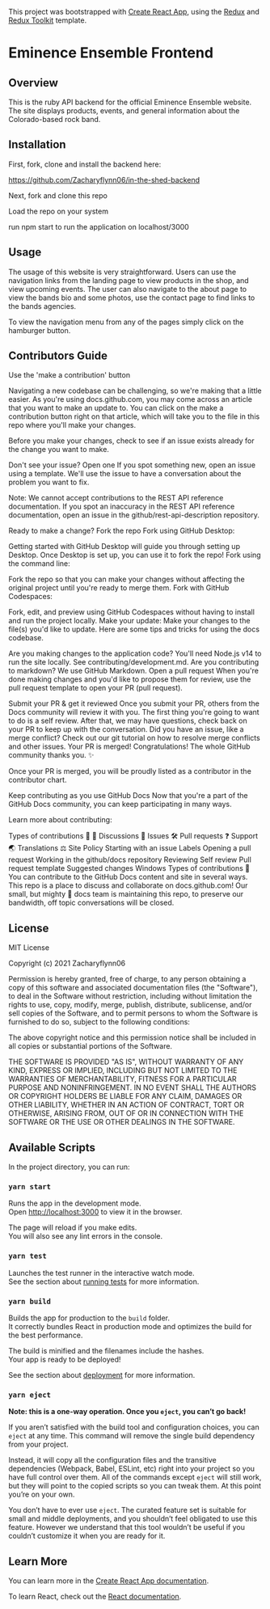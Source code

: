 This project was bootstrapped with [Create React App](https://github.com/facebook/create-react-app), using the [Redux](https://redux.js.org/) and [Redux Toolkit](https://redux-toolkit.js.org/) template.

# Eminence Ensemble Frontend

## Overview
This is the ruby API backend for the official Eminence Ensemble website. The site displays products, events, and general information about the Colorado-based rock band.

## Installation

First, fork, clone and install the backend here:

 https://github.com/Zacharyflynn06/in-the-shed-backend

Next, fork and clone this repo

Load the repo on your system

run npm start to run the application on localhost/3000

## Usage

The usage of this website is very straightforward.  Users can use the navigation links from the landing page to view products in the shop, and view upcoming events.  The user can also navigate to the about page to view the bands bio and some photos, use the contact page to find links to the bands agencies.

To view the navigation menu from any of the pages simply click on the hamburger button.

## Contributors Guide

Use the 'make a contribution' button


Navigating a new codebase can be challenging, so we're making that a little easier. As you're using docs.github.com, you may come across an article that you want to make an update to. You can click on the make a contribution button right on that article, which will take you to the file in this repo where you'll make your changes.

Before you make your changes, check to see if an issue exists already for the change you want to make.

Don't see your issue? Open one
If you spot something new, open an issue using a template. We'll use the issue to have a conversation about the problem you want to fix.

Note: We cannot accept contributions to the REST API reference documentation. If you spot an inaccuracy in the REST API reference documentation, open an issue in the github/rest-api-description repository.

Ready to make a change? Fork the repo
Fork using GitHub Desktop:

Getting started with GitHub Desktop will guide you through setting up Desktop.
Once Desktop is set up, you can use it to fork the repo!
Fork using the command line:

Fork the repo so that you can make your changes without affecting the original project until you're ready to merge them.
Fork with GitHub Codespaces:

Fork, edit, and preview using GitHub Codespaces without having to install and run the project locally.
Make your update:
Make your changes to the file(s) you'd like to update. Here are some tips and tricks for using the docs codebase.

Are you making changes to the application code? You'll need Node.js v14 to run the site locally. See contributing/development.md.
Are you contributing to markdown? We use GitHub Markdown.
Open a pull request
When you're done making changes and you'd like to propose them for review, use the pull request template to open your PR (pull request).

Submit your PR & get it reviewed
Once you submit your PR, others from the Docs community will review it with you. The first thing you're going to want to do is a self review.
After that, we may have questions, check back on your PR to keep up with the conversation.
Did you have an issue, like a merge conflict? Check out our git tutorial on how to resolve merge conflicts and other issues.
Your PR is merged!
Congratulations! The whole GitHub community thanks you. ✨

Once your PR is merged, you will be proudly listed as a contributor in the contributor chart.

Keep contributing as you use GitHub Docs
Now that you're a part of the GitHub Docs community, you can keep participating in many ways.

Learn more about contributing:

Types of contributions 📝
📣 Discussions
🐞 Issues
🛠️ Pull requests
❓ Support
🌏 Translations
⚖️ Site Policy
Starting with an issue
Labels
Opening a pull request
Working in the github/docs repository
Reviewing
Self review
Pull request template
Suggested changes
Windows
Types of contributions 📝
You can contribute to the GitHub Docs content and site in several ways. This repo is a place to discuss and collaborate on docs.github.com! Our small, but mighty 💪 docs team is maintaining this repo, to preserve our bandwidth, off topic conversations will be closed.
## License

MIT License

Copyright (c) 2021 Zacharyflynn06

Permission is hereby granted, free of charge, to any person obtaining a copy
of this software and associated documentation files (the "Software"), to deal
in the Software without restriction, including without limitation the rights
to use, copy, modify, merge, publish, distribute, sublicense, and/or sell
copies of the Software, and to permit persons to whom the Software is
furnished to do so, subject to the following conditions:

The above copyright notice and this permission notice shall be included in all
copies or substantial portions of the Software.

THE SOFTWARE IS PROVIDED "AS IS", WITHOUT WARRANTY OF ANY KIND, EXPRESS OR
IMPLIED, INCLUDING BUT NOT LIMITED TO THE WARRANTIES OF MERCHANTABILITY,
FITNESS FOR A PARTICULAR PURPOSE AND NONINFRINGEMENT. IN NO EVENT SHALL THE
AUTHORS OR COPYRIGHT HOLDERS BE LIABLE FOR ANY CLAIM, DAMAGES OR OTHER
LIABILITY, WHETHER IN AN ACTION OF CONTRACT, TORT OR OTHERWISE, ARISING FROM,
OUT OF OR IN CONNECTION WITH THE SOFTWARE OR THE USE OR OTHER DEALINGS IN THE
SOFTWARE.


## Available Scripts

In the project directory, you can run:

### `yarn start`

Runs the app in the development mode.<br />
Open [http://localhost:3000](http://localhost:3000) to view it in the browser.

The page will reload if you make edits.<br />
You will also see any lint errors in the console.

### `yarn test`

Launches the test runner in the interactive watch mode.<br />
See the section about [running tests](https://facebook.github.io/create-react-app/docs/running-tests) for more information.

### `yarn build`

Builds the app for production to the `build` folder.<br />
It correctly bundles React in production mode and optimizes the build for the best performance.

The build is minified and the filenames include the hashes.<br />
Your app is ready to be deployed!

See the section about [deployment](https://facebook.github.io/create-react-app/docs/deployment) for more information.

### `yarn eject`

**Note: this is a one-way operation. Once you `eject`, you can’t go back!**

If you aren’t satisfied with the build tool and configuration choices, you can `eject` at any time. This command will remove the single build dependency from your project.

Instead, it will copy all the configuration files and the transitive dependencies (Webpack, Babel, ESLint, etc) right into your project so you have full control over them. All of the commands except `eject` will still work, but they will point to the copied scripts so you can tweak them. At this point you’re on your own.

You don’t have to ever use `eject`. The curated feature set is suitable for small and middle deployments, and you shouldn’t feel obligated to use this feature. However we understand that this tool wouldn’t be useful if you couldn’t customize it when you are ready for it.

## Learn More

You can learn more in the [Create React App documentation](https://facebook.github.io/create-react-app/docs/getting-started).

To learn React, check out the [React documentation](https://reactjs.org/).
